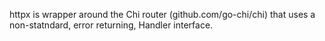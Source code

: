 httpx is wrapper around the Chi router (github.com/go-chi/chi) that uses a non-statndard, error returning, Handler interface.
